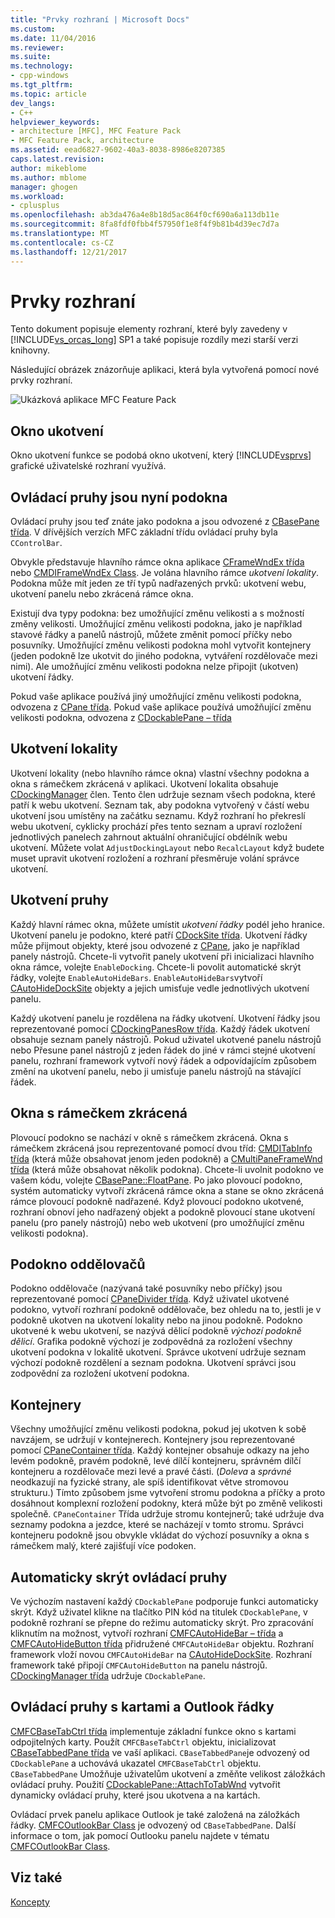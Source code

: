 ```yaml
---
title: "Prvky rozhraní | Microsoft Docs"
ms.custom: 
ms.date: 11/04/2016
ms.reviewer: 
ms.suite: 
ms.technology:
- cpp-windows
ms.tgt_pltfrm: 
ms.topic: article
dev_langs:
- C++
helpviewer_keywords:
- architecture [MFC], MFC Feature Pack
- MFC Feature Pack, architecture
ms.assetid: eead6827-9602-40a3-8038-8986e8207385
caps.latest.revision: 
author: mikeblome
ms.author: mblome
manager: ghogen
ms.workload:
- cplusplus
ms.openlocfilehash: ab3da476a4e8b18d5ac864f0cf690a6a113db11e
ms.sourcegitcommit: 8fa8fdf0fbb4f57950f1e8f4f9b81b4d39ec7d7a
ms.translationtype: MT
ms.contentlocale: cs-CZ
ms.lasthandoff: 12/21/2017
---
```

# <a name="interface-elements"></a>Prvky rozhraní
Tento dokument popisuje elementy rozhraní, které byly zavedeny v [!INCLUDE[vs_orcas_long](../atl/reference/includes/vs_orcas_long_md.md)] SP1 a také popisuje rozdíly mezi starší verzi knihovny.  
  
 Následující obrázek znázorňuje aplikaci, která byla vytvořená pomocí nové prvky rozhraní.  
  
 ![Ukázková aplikace MFC Feature Pack](../mfc/media/mfc_featurepack.png "mfc_featurepack")  
  
## <a name="window-docking"></a>Okno ukotvení  
 Okno ukotvení funkce se podobá okno ukotvení, který [!INCLUDE[vsprvs](../assembler/masm/includes/vsprvs_md.md)] grafické uživatelské rozhraní využívá.  
  
## <a name="control-bars-are-now-panes"></a>Ovládací pruhy jsou nyní podokna  
 Ovládací pruhy jsou teď znáte jako podokna a jsou odvozené z [CBasePane třída](../mfc/reference/cbasepane-class.md). V dřívějších verzích MFC základní třídu ovládací pruhy byla `CControlBar`.  
  
 Obvykle představuje hlavního rámce okna aplikace [CFrameWndEx třída](../mfc/reference/cframewndex-class.md) nebo [CMDIFrameWndEx Class](../mfc/reference/cmdiframewndex-class.md). Je volána hlavního rámce *ukotvení lokality*. Podokna může mít jeden ze tří typů nadřazených prvků: ukotvení webu, ukotvení panelu nebo zkrácená rámce okna.  
  
 Existují dva typy podokna: bez umožňující změnu velikosti a s možností změny velikosti. Umožňující změnu velikosti podokna, jako je například stavové řádky a panelů nástrojů, můžete změnit pomocí příčky nebo posuvníky. Umožňující změnu velikosti podokna mohl vytvořit kontejnery (jeden podokně lze ukotvit do jiného podokna, vytváření rozdělovače mezi nimi). Ale umožňující změnu velikosti podokna nelze připojit (ukotven) ukotvení řádky.  
  
 Pokud vaše aplikace používá jiný umožňující změnu velikosti podokna, odvozena z [CPane třída](../mfc/reference/cpane-class.md).  Pokud vaše aplikace používá umožňující změnu velikosti podokna, odvozena z [CDockablePane – třída](../mfc/reference/cdockablepane-class.md)  
  
## <a name="dock-site"></a>Ukotvení lokality  
 Ukotvení lokality (nebo hlavního rámce okna) vlastní všechny podokna a okna s rámečkem zkrácená v aplikaci. Ukotvení lokalita obsahuje [CDockingManager](../mfc/reference/cdockingmanager-class.md) člen. Tento člen udržuje seznam všech podokna, které patří k webu ukotvení. Seznam tak, aby podokna vytvořený v částí webu ukotvení jsou umístěny na začátku seznamu. Když rozhraní ho překreslí webu ukotvení, cyklicky prochází přes tento seznam a upraví rozložení jednotlivých panelech zahrnout aktuální ohraničující obdélník webu ukotvení. Můžete volat `AdjustDockingLayout` nebo `RecalcLayout` když budete muset upravit ukotvení rozložení a rozhraní přesměruje volání správce ukotvení.  
  
## <a name="dock-bars"></a>Ukotvení pruhy  
 Každý hlavní rámec okna, můžete umístit *ukotvení řádky* podél jeho hranice. Ukotvení panelu je podokno, které patří [CDockSite třída](../mfc/reference/cdocksite-class.md). Ukotvení řádky může přijmout objekty, které jsou odvozené z [CPane](../mfc/reference/cpane-class.md), jako je například panely nástrojů. Chcete-li vytvořit panely ukotvení při inicializaci hlavního okna rámce, volejte `EnableDocking`. Chcete-li povolit automatické skrýt řádky, volejte `EnableAutoHideBars`. `EnableAutoHideBars`vytvoří [CAutoHideDockSite](../mfc/reference/cautohidedocksite-class.md) objekty a jejich umisťuje vedle jednotlivých ukotvení panelu.  
  
 Každý ukotvení panelu je rozdělena na řádky ukotvení. Ukotvení řádky jsou reprezentované pomocí [CDockingPanesRow třída](../mfc/reference/cdockingpanesrow-class.md). Každý řádek ukotvení obsahuje seznam panely nástrojů. Pokud uživatel ukotvené panelu nástrojů nebo Přesune panel nástrojů z jeden řádek do jiné v rámci stejné ukotvení panelu, rozhraní framework vytvoří nový řádek a odpovídajícím způsobem změní na ukotvení panelu, nebo ji umisťuje panelu nástrojů na stávající řádek.  
  
## <a name="mini-frame-windows"></a>Okna s rámečkem zkrácená  
 Plovoucí podokno se nachází v okně s rámečkem zkrácená. Okna s rámečkem zkrácená jsou reprezentované pomocí dvou tříd: [CMDITabInfo třída](../mfc/reference/cmditabinfo-class.md) (která může obsahovat jenom jeden podokně) a [CMultiPaneFrameWnd třída](../mfc/reference/cmultipaneframewnd-class.md) (která může obsahovat několik podokna). Chcete-li uvolnit podokno ve vašem kódu, volejte [CBasePane::FloatPane](../mfc/reference/cbasepane-class.md#floatpane). Po jako plovoucí podokno, systém automaticky vytvoří zkrácená rámce okna a stane se okno zkrácená rámce plovoucí podokně nadřazené. Když plovoucí podokno ukotvené, rozhraní obnoví jeho nadřazený objekt a podokně plovoucí stane ukotvení panelu (pro panely nástrojů) nebo web ukotvení (pro umožňující změnu velikosti podokna).  
  
## <a name="pane-dividers"></a>Podokno oddělovačů  
 Podokno oddělovače (nazývaná také posuvníky nebo příčky) jsou reprezentované pomocí [CPaneDivider třída](../mfc/reference/cpanedivider-class.md). Když uživatel ukotvené podokno, vytvoří rozhraní podokně oddělovače, bez ohledu na to, jestli je v podokně ukotven na ukotvení lokality nebo na jinou podokně. Podokno ukotvené k webu ukotvení, se nazývá dělicí podokně *výchozí podokně dělicí*. Grafika podokně výchozí je zodpovědná za rozložení všechny ukotvení podokna v lokalitě ukotvení. Správce ukotvení udržuje seznam výchozí podokně rozdělení a seznam podokna. Ukotvení správci jsou zodpovědní za rozložení ukotvení podokna.  
  
## <a name="containers"></a>Kontejnery  
 Všechny umožňující změnu velikosti podokna, pokud jej ukotven k sobě navzájem, se udržují v kontejnerech. Kontejnery jsou reprezentované pomocí [CPaneContainer třída](../mfc/reference/cpanecontainer-class.md). Každý kontejner obsahuje odkazy na jeho levém podokně, pravém podokně, levé dílčí kontejneru, správném dílčí kontejneru a rozdělovače mezi levé a pravé části. (*Doleva* a *správné* neodkazují na fyzické strany, ale spíš identifikovat větve stromovou strukturu.) Tímto způsobem jsme vytvoření stromu podokna a příčky a proto dosáhnout komplexní rozložení podokny, která může být po změně velikosti společně. `CPaneContainer` Třída udržuje stromu kontejnerů; také udržuje dva seznamy podokna a jezdce, které se nacházejí v tomto stromu. Správci kontejneru podokně jsou obvykle vkládat do výchozí posuvníky a okna s rámečkem malý, které zajišťují více podoken.  
  
## <a name="auto-hide-control-bars"></a>Automaticky skrýt ovládací pruhy  
 Ve výchozím nastavení každý `CDockablePane` podporuje funkci automaticky skrýt. Když uživatel klikne na tlačítko PIN kód na titulek `CDockablePane`, v podokně rozhraní se přepne do režimu automaticky skrýt. Pro zpracování kliknutím na možnost, vytvoří rozhraní [CMFCAutoHideBar – třída](../mfc/reference/cmfcautohidebar-class.md) a [CMFCAutoHideButton třída](../mfc/reference/cmfcautohidebutton-class.md) přidružené `CMFCAutoHideBar` objektu. Rozhraní framework vloží novou `CMFCAutoHideBar` na [CAutoHideDockSite](../mfc/reference/cautohidedocksite-class.md). Rozhraní framework také připojí `CMFCAutoHideButton` na panelu nástrojů. [CDockingManager třída](../mfc/reference/cdockingmanager-class.md) udržuje `CDockablePane`.  
  
## <a name="tabbed-control-bars-and-outlook-bars"></a>Ovládací pruhy s kartami a Outlook řádky  
 [CMFCBaseTabCtrl třída](../mfc/reference/cmfcbasetabctrl-class.md) implementuje základní funkce okno s kartami odpojitelných karty. Použít `CMFCBaseTabCtrl` objektu, inicializovat [CBaseTabbedPane třída](../mfc/reference/cbasetabbedpane-class.md) ve vaší aplikaci. `CBaseTabbedPane`je odvozený od `CDockablePane` a uchovává ukazatel `CMFCBaseTabCtrl` objektu. `CBaseTabbedPane` Umožňuje uživatelům ukotvení a změňte velikost záložkách ovládací pruhy. Použití [CDockablePane::AttachToTabWnd](../mfc/reference/cdockablepane-class.md#attachtotabwnd) vytvořit dynamicky ovládací pruhy, které jsou ukotvena a na kartách.  
  
 Ovládací prvek panelu aplikace Outlook je také založená na záložkách řádky. [CMFCOutlookBar Class](../mfc/reference/cmfcoutlookbar-class.md) je odvozený od `CBaseTabbedPane`. Další informace o tom, jak pomocí Outlooku panelu najdete v tématu [CMFCOutlookBar Class](../mfc/reference/cmfcoutlookbar-class.md).  
  
## <a name="see-also"></a>Viz také  
 [Koncepty](../mfc/mfc-concepts.md)

